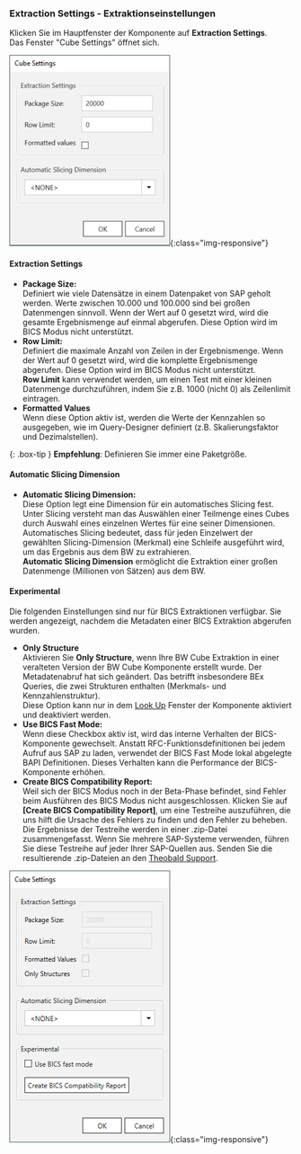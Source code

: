 ### Extraction Settings - Extraktionseinstellungen

Klicken Sie im Hauptfenster der Komponente auf **Extraction Settings**. <br>
Das Fenster "Cube Settings" öffnet sich.

![XU_BWCube_Settings](/img/content/XU_BWCube_Settings.png){:class="img-responsive"}

#### Extraction Settings
- **Package Size:**<br> 
Definiert wie viele Datensätze in einem Datenpaket von SAP geholt werden.
Werte zwischen 10.000 und 100.000 sind bei großen Datenmengen sinnvoll.
Wenn der Wert auf 0 gesetzt wird, wird die gesamte Ergebnismenge auf einmal abgerufen.
Diese Option wird im BICS Modus nicht unterstützt. 
- **Row Limit:** <br>
Definiert die maximale Anzahl von Zeilen in der Ergebnismenge.
Wenn der Wert auf 0 gesetzt wird, wird die komplette Ergebnismenge abgerufen.
Diese Option wird im BICS Modus nicht unterstützt.<br>
**Row Limit** kann verwendet werden, um einen Test mit einer kleinen Datenmenge durchzuführen, indem Sie z.B. 1000 (nicht 0) als Zeilenlimit eintragen.
- **Formatted Values**<br>
Wenn diese Option aktiv ist, werden die Werte der Kennzahlen so ausgegeben, wie im Query-Designer definiert (z.B. Skalierungsfaktor und Dezimalstellen).

{: .box-tip }
**Empfehlung**: Definieren Sie immer eine Paketgröße.

#### Automatic Slicing Dimension

- **Automatic Slicing Dimension:** <br>
Diese Option legt eine Dimension für ein automatisches Slicing fest. 
Unter Slicing versteht man das Auswählen einer Teilmenge eines Cubes durch Auswahl eines einzelnen Wertes für eine seiner Dimensionen. 
Automatisches Slicing bedeutet, dass für jeden Einzelwert der gewählten Slicing-Dimension (Merkmal) eine Schleife ausgeführt wird, um das Ergebnis aus dem BW zu extrahieren. <br>
**Automatic Slicing Dimension** ermöglicht die Extraktion einer großen Datenmenge (Millionen von Sätzen) aus dem BW.

#### Experimental

Die folgenden Einstellungen sind nur für BICS Extraktionen verfügbar.
Sie werden angezeigt, nachdem die Metadaten einer BICS Extraktion abgerufen wurden.

- **Only Structure** <br>
Aktivieren Sie **Only Structure**, wenn Ihre BW Cube Extraktion in einer veralteten Version der BW Cube Komponente erstellt wurde.
Der Metadatenabruf hat sich geändert. 
Das betrifft insbesondere BEx Queries, die zwei Strukturen enthalten (Merkmals- und Kennzahlenstruktur).<br>
Diese Option kann nur in dem [Look Up](./eine-bw-cube-quelle-definieren#einen-bw-cube-oder-ein-query-suchen) Fenster der Komponente aktiviert und deaktiviert werden.
- **Use BICS Fast Mode:**<br>
Wenn diese Checkbox aktiv ist, wird das interne Verhalten der BICS-Komponente gewechselt.
Anstatt RFC-Funktionsdefinitionen bei jedem Aufruf aus SAP zu laden, verwendet der BICS Fast Mode lokal abgelegte BAPI Definitionen.
Dieses Verhalten kann die Performance der BICS-Komponente erhöhen.
- **Create BICS Compatibility Report:**<br>
Weil sich der BICS Modus noch in der Beta-Phase befindet, sind Fehler beim Ausführen des BICS Modus nicht ausgeschlossen.
Klicken Sie auf **[Create BICS Compatibility Report]**, um eine Testreihe auszuführen, die uns hilft die Ursache des Fehlers zu finden und den Fehler zu beheben.<br>
Die Ergebnisse der Testreihe werden in einer .zip-Datei zusammengefasst.
Wenn Sie mehrere SAP-Systeme verwenden, führen Sie diese Testreihe auf jeder Ihrer SAP-Quellen aus.
Senden Sie die resultierende .zip-Dateien an den [Theobald Support](https://support.theobald-software.com).

![XU_BWCube_Settings](/img/content/bwcube-bics-fast-mode.png){:class="img-responsive"}
